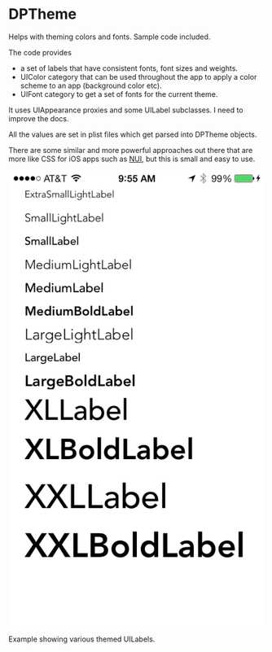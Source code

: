 DPTheme
=======

Helps with theming colors and fonts. Sample code included. 

The code provides 

* a set of labels that have consistent fonts, font sizes and weights. 
* UIColor category that can be used throughout the app to apply a color scheme to an app (background color etc).
* UIFont category to get a set of fonts for the current theme.

It uses UIAppearance proxies and some UILabel subclasses. I need to improve the docs.

All the values are set in plist files which get parsed into DPTheme objects.

There are some similar and more powerful approaches out there that are more like CSS for iOS apps such as [NUI](https://github.com/tombenner/nui), but this is small and easy to use.


![Smaller icon](Screenshot.png "Screenshot showing various themed UILabels")


Example showing various themed UILabels.

